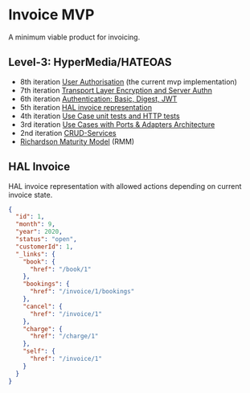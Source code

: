 # Invoice MVP

A minimum viable product for invoicing.

## Level-3: HyperMedia/HATEOAS

- 8th iteration [User Authorisation](https://github.com/tullo/invoice-mvp/tree/326343f99c518ea4b6cbfd706f790cc296fe03aa) (the current mvp implementation)
- 7th iteration [Transport Layer Encryption and Server Authn](https://github.com/tullo/invoice-mvp/tree/0a5848995a5056fc2c62b1fba3572c4b8629faab)
- 6th iteration [Authentication: Basic, Digest, JWT](https://github.com/tullo/invoice-mvp/tree/db1c1f28fb9b5270cf6bb6ee6dc4c12f17a93303)
- 5th iteration [HAL invoice representation](https://github.com/tullo/invoice-mvp/tree/e0a6377b1b76a0cbb73af9440d76145d048d499d)
- 4th iteration [Use Case unit tests and HTTP tests](https://github.com/tullo/invoice-mvp/blob/6f41b13fd163fe7c15ad6164b01b20a6f21438cf/usecase/update_invoice_test.go)
- 3rd iteration [Use Cases with Ports & Adapters Architecture](https://github.com/tullo/invoice-mvp/tree/2d20583dadb7c70d34a6f72102c8d72074d0642f)
- 2nd iteration [CRUD-Services](https://github.com/tullo/invoice-mvp/tree/1194c3a456374718ce2a5e6e9bf1102c063ee2f4)
- [Richardson Maturity Model](https://devopedia.org/richardson-maturity-model) (RMM)

## HAL Invoice

HAL invoice representation with allowed actions depending on current invoice state.

```json
{
  "id": 1,
  "month": 9,
  "year": 2020,
  "status": "open",
  "customerId": 1,
  "_links": {
    "book": {
      "href": "/book/1"
    },
    "bookings": {
      "href": "/invoice/1/bookings"
    },
    "cancel": {
      "href": "/invoice/1"
    },
    "charge": {
      "href": "/charge/1"
    },
    "self": {
      "href": "/invoice/1"
    }
  }
}
```
